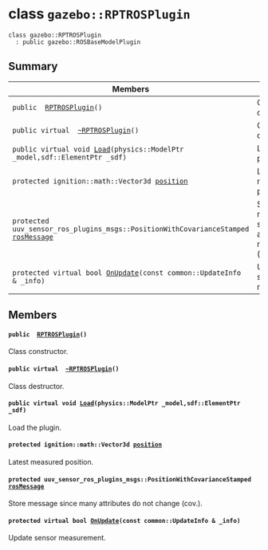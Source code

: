 # class `gazebo::RPTROSPlugin` 

```
class gazebo::RPTROSPlugin
  : public gazebo::ROSBaseModelPlugin
```  

## Summary

 Members                        | Descriptions                                
--------------------------------|---------------------------------------------
`public  `[`RPTROSPlugin`](#classgazebo_1_1_r_p_t_r_o_s_plugin_1a657fc78325cb07243a81e215f5138eca)`()` | Class constructor.
`public virtual  `[`~RPTROSPlugin`](#classgazebo_1_1_r_p_t_r_o_s_plugin_1a9d2ac490915bf9e382483acfda626973)`()` | Class destructor.
`public virtual void `[`Load`](#classgazebo_1_1_r_p_t_r_o_s_plugin_1a69902969c25c0cc413899848e9b77296)`(physics::ModelPtr _model,sdf::ElementPtr _sdf)` | Load the plugin.
`protected ignition::math::Vector3d `[`position`](#classgazebo_1_1_r_p_t_r_o_s_plugin_1a8fd907c796413bfd0985520d2527c56b) | Latest measured position.
`protected uuv_sensor_ros_plugins_msgs::PositionWithCovarianceStamped `[`rosMessage`](#classgazebo_1_1_r_p_t_r_o_s_plugin_1ac866e78fbe92ce2cda59b1d0d2a067c4) | Store message since many attributes do not change (cov.).
`protected virtual bool `[`OnUpdate`](#classgazebo_1_1_r_p_t_r_o_s_plugin_1a1a354ec7d3a72bf8313d84bb044f8fce)`(const common::UpdateInfo & _info)` | Update sensor measurement.

## Members

#### `public  `[`RPTROSPlugin`](#classgazebo_1_1_r_p_t_r_o_s_plugin_1a657fc78325cb07243a81e215f5138eca)`()` 

Class constructor.

#### `public virtual  `[`~RPTROSPlugin`](#classgazebo_1_1_r_p_t_r_o_s_plugin_1a9d2ac490915bf9e382483acfda626973)`()` 

Class destructor.

#### `public virtual void `[`Load`](#classgazebo_1_1_r_p_t_r_o_s_plugin_1a69902969c25c0cc413899848e9b77296)`(physics::ModelPtr _model,sdf::ElementPtr _sdf)` 

Load the plugin.

#### `protected ignition::math::Vector3d `[`position`](#classgazebo_1_1_r_p_t_r_o_s_plugin_1a8fd907c796413bfd0985520d2527c56b) 

Latest measured position.

#### `protected uuv_sensor_ros_plugins_msgs::PositionWithCovarianceStamped `[`rosMessage`](#classgazebo_1_1_r_p_t_r_o_s_plugin_1ac866e78fbe92ce2cda59b1d0d2a067c4) 

Store message since many attributes do not change (cov.).

#### `protected virtual bool `[`OnUpdate`](#classgazebo_1_1_r_p_t_r_o_s_plugin_1a1a354ec7d3a72bf8313d84bb044f8fce)`(const common::UpdateInfo & _info)` 

Update sensor measurement.

